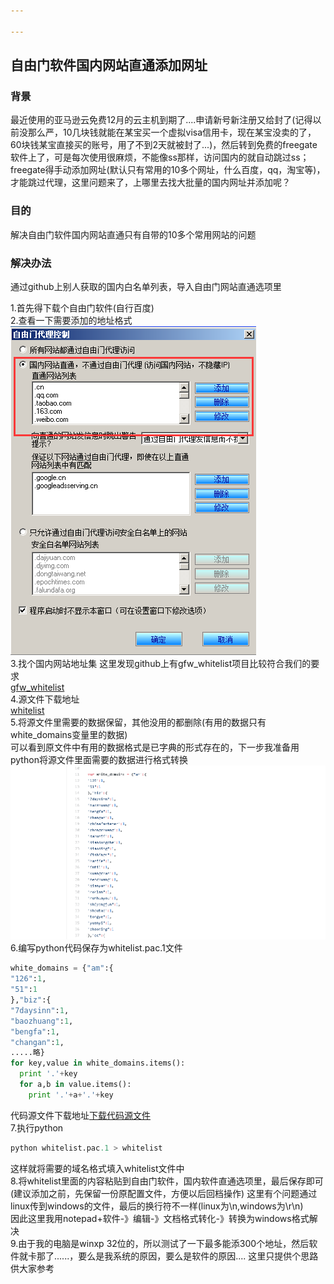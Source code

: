 ```yaml
---

---
```

## 自由门软件国内网站直通添加网址  
### 背景  
最近使用的亚马逊云免费12月的云主机到期了....申请新号新注册又给封了(记得以前没那么严，10几块钱就能在某宝买一个虚拟visa信用卡，现在某宝没卖的了，60块钱某宝直接买的账号，用了不到2天就被封了...)，然后转到免费的freegate软件上了，可是每次使用很麻烦，不能像ss那样，访问国内的就自动跳过ss；freegate得手动添加网址(默认只有常用的10多个网址，什么百度，qq，淘宝等)，才能跳过代理，这里问题来了，上哪里去找大批量的国内网址并添加呢？
### 目的
解决自由门软件国内网站直通只有自带的10多个常用网站的问题  
### 解决办法  
通过github上别人获取的国内白名单列表，导入自由门网站直通选项里  


1.首先得下载个自由门软件(自行百度)  
2.查看一下需要添加的地址格式  
![](https://github.com/276622709/276622709.github.io/blob/master/img/freegate/free_gate_address_format.png)  
3.找个国内网站地址集 
这里发现github上有gfw_whitelist项目比较符合我们的要求  
[gfw_whitelist](https://github.com/breakwa11/gfw_whitelist)  
4.源文件下载地址  
[whitelist](https://github.com/breakwa11/gfw_whitelist/raw/master/whitelist.pac)  
5.将源文件里需要的数据保留，其他没用的都删除(有用的数据只有white_domains变量里的数据)  
可以看到原文件中有用的数据格式是已字典的形式存在的，下一步我准备用python将源文件里面需要的数据进行格式转换 
![](https://github.com/276622709/276622709.github.io/blob/master/img/freegate/original_file_date.png)
6.编写python代码保存为whitelist.pac.1文件
```python
white_domains = {"am":{
"126":1,
"51":1
},"biz":{
"7daysinn":1,
"baozhuang":1,
"bengfa":1,
"changan":1,
.....略}
for key,value in white_domains.items():
  print '.'+key
  for a,b in value.items():
    print '.'+a+'.'+key
```
代码源文件下载地址[下载代码源文件](https://github.com/276622709/276622709.github.io/blob/master/code/freegate/whitelist.pac.1)  
7.执行python  
```python
python whitelist.pac.1 > whitelist
```
这样就将需要的域名格式填入whitelist文件中  
8.将whitelist里面的内容粘贴到自由门软件，国内软件直通选项里，最后保存即可(建议添加之前，先保留一份原配置文件，方便以后回档操作)
这里有个问题通过linux传到windows的文件，最后的换行符不一样(linux为\n,windows为\r\n)  
因此这里我用notepad+软件-》编辑-》文档格式转化-》转换为windows格式解决  
9.由于我的电脑是winxp 32位的，所以测试了一下最多能添300个地址，然后软件就卡那了......，要么是我系统的原因，要么是软件的原因....
这里只提供个思路供大家参考  




